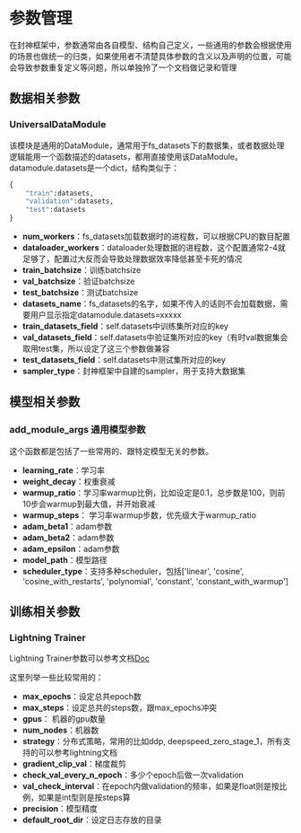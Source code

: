 # 参数管理

在封神框架中，参数通常由各自模型、结构自己定义，一些通用的参数会根据使用的场景也做统一的归类，如果使用者不清楚具体参数的含义以及声明的位置，可能会导致参数重复定义等问题，所以单独拎了一个文档做记录和管理

## 数据相关参数

### UniversalDataModule

该模块是通用的DataModule，通常用于fs_datasets下的数据集，或者数据处理逻辑能用一个函数描述的datasets，都用直接使用该DataModule。
datamodule.datasets是一个dict，结构类似于：

```python
{
    "train":datasets,
    "validation":datasets,
    "test":datasets
}
```

* __num_workers__：fs_datasets加载数据时的进程数，可以根据CPU的数目配置
* __dataloader_workers__：dataloader处理数据的进程数，这个配置通常2-4就足够了，配置过大反而会导致处理数据效率降低甚至卡死的情况
* __train_batchsize__：训练batchsize
* __val_batchsize__：验证batchsize
* __test_batchsize__：测试batchsize
* __datasets_name__：fs_datasets的名字，如果不传入的话则不会加载数据，需要用户显示指定datamodule.datasets=xxxxx
* __train_datasets_field__：self.datasets中训练集所对应的key
* __val_datasets_field__：self.datasets中验证集所对应的key（有时val数据集会取用test集，所以设定了这三个参数做兼容
* __test_datasets_field__：self.datasets中测试集所对应的key
* __sampler_type__：封神框架中自建的sampler，用于支持大数据集

## 模型相关参数

### add_module_args 通用模型参数

这个函数都是包括了一些常用的、跟特定模型无关的参数。

* __learning_rate__：学习率
* __weight_decay__：权重衰减
* __warmup_ratio__：学习率warmup比例，比如设定是0.1，总步数是100，则前10步会warmup到最大值，并开始衰减
* __warmup_steps__： 学习率warmup步数，优先级大于warmup_ratio
* __adam_beta1__：adam参数
* __adam_beta2__：adam参数
* __adam_epsilon__：adam参数
* __model_path__：模型路径
* __scheduler_type__：支持多种scheduler，包括['linear', 'cosine', 'cosine_with_restarts', 'polynomial', 'constant', 'constant_with_warmup']

## 训练相关参数

### Lightning Trainer

Lightning Trainer参数可以参考文档[Doc](https://pytorch-lightning.readthedocs.io/en/latest/api/pytorch_lightning.trainer.trainer.Trainer.html#pytorch_lightning.trainer.trainer.Trainer)

这里列举一些比较常用的：

* __max_epochs__：设定总共epoch数
* __max_steps__：设定总共的steps数，跟max_epochs冲突
* __gpus__： 机器的gpu数量
* __num_nodes__：机器数
* __strategy__：分布式策略，常用的比如ddp, deepspeed_zero_stage_1，所有支持的可以参考lightning文档
* __gradient_clip_val__：梯度裁剪
* __check_val_every_n_epoch__：多少个epoch后做一次validation
* __val_check_interval__：在epoch内做validation的频率，如果是float则是按比例，如果是int型则是按steps算
* __precision__：模型精度
* __default_root_dir__：设定日志存放的目录
